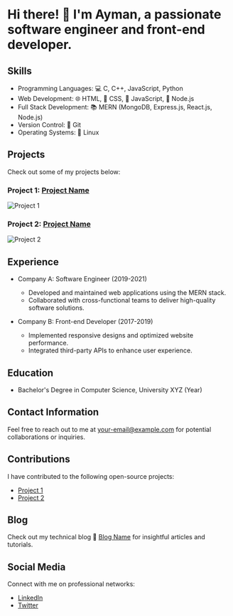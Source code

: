 # Hi there! 👋 I'm Ayman, a passionate software engineer and front-end developer.

## Skills
- Programming Languages: 💻 C, C++, JavaScript, Python
- Web Development: 🌐 HTML, 🎨 CSS, 🚀 JavaScript, 🌱 Node.js
- Full Stack Development: 📚 MERN (MongoDB, Express.js, React.js, Node.js)
- Version Control: 🌳 Git
- Operating Systems: 🐧 Linux

## Projects
Check out some of my projects below:

### Project 1: [Project Name](link-to-repo)
![Project 1](project1.gif)

### Project 2: [Project Name](link-to-repo)
![Project 2](project2.gif)

## Experience
- Company A: Software Engineer (2019-2021)
  - Developed and maintained web applications using the MERN stack.
  - Collaborated with cross-functional teams to deliver high-quality software solutions.

- Company B: Front-end Developer (2017-2019)
  - Implemented responsive designs and optimized website performance.
  - Integrated third-party APIs to enhance user experience.

## Education
- Bachelor's Degree in Computer Science, University XYZ (Year)

## Contact Information
Feel free to reach out to me at [your-email@example.com](mailto:your-email@example.com) for potential collaborations or inquiries.

## Contributions
I have contributed to the following open-source projects:
- [Project 1](link-to-contribution)
- [Project 2](link-to-contribution)

## Blog
Check out my technical blog 📝 [Blog Name](link-to-blog) for insightful articles and tutorials.

## Social Media
Connect with me on professional networks:
- [LinkedIn](https://www.linkedin.com/in/yourprofile)
- [Twitter](https://twitter.com/yourhandle)
